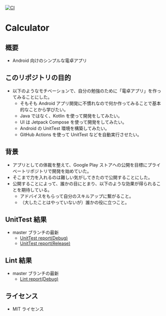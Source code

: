 [![CI](https://github.com/asabon/Calculator/actions/workflows/ci.yml/badge.svg?branch=master)](https://github.com/asabon/Calculator/actions/workflows/ci.yml)

# Calculator

## 概要

- Android 向けのシンプルな電卓アプリ

## このリポジトリの目的

- 以下のようなモチベーションで、自分の勉強のために「電卓アプリ」を作ってみることにした。
  - そもそも Android アプリ開発に不慣れなので何か作ってみることで基本的なことから学びたい。
  - Java ではなく、Kotlin を使って開発をしてみたい。
  - UI は Jetpack Compose を使って開発をしてみたい。
  - Android の UnitTest 環境を構築してみたい。
  - GitHub Actions を使って UnitTest などを自動実行させたい。

## 背景

- アプリとしての体裁を整えて、Google Play ストアへの公開を目標にプライベートリポジトリで開発を始めていた。
- そこまで力を入れるのは難しい気がしてきたので公開することにした。
- 公開することによって、誰かの目にとまり、以下のような効果が得られることを期待している。
  - アドバイスをもらって自分のスキルアップに繋がること。
  - （大したことはやっていないが）誰かの役に立つこと。

## UnitTest 結果

- master ブランチの最新
  - [UnitTest report(Debug)](https://asabon.github.io/Documents/Calculator/reports/test-report/testDebugUnitTest/)
  - [UnitTest report(Release)](https://asabon.github.io/Documents/Calculator/reports/test-report/testReleaseUnitTest/)

## Lint 結果

- master ブランチの最新
  - [Lint report(Debug)](https://asabon.github.io/Documents/Calculator/reports/lint-report/lint-results-debug.html)

## ライセンス

- MIT ライセンス
